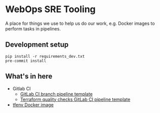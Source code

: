 # WebOps SRE Tooling

A place for things we use to help us do our work, e.g. Docker images to perform tasks in pipelines.

## Development setup

    pip install -r requirements_dev.txt
    pre-commit install

## What's in here

* Gitlab CI
  * [GitLab CI branch pipeline template](./branch-pipeline/README.md)
  * [Terraform quality checks GitLab CI pipeline template](./terraform-quality-checks/README.md)
* [tfenv Docker image](./tfenv/README.md)
